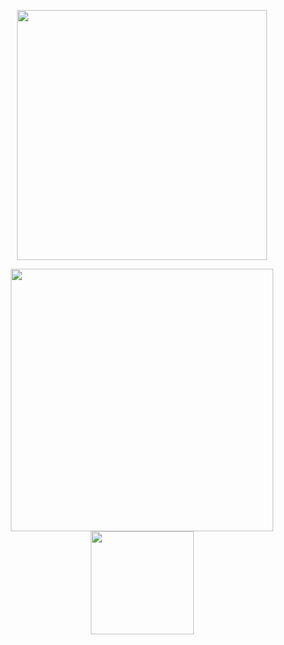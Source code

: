 <p align="center" >
  <img height="400" src="https://cue-profile.vercel.app/profile?id=4130012&name=NaN&bloom=1&x=300">
</p>
<p align="center" >
  <img width="420" alt='' src="https://github-readme-stats.vercel.app/api?username=cpk0521&show_icons=true&theme=radical&locale=zh-tw&hide_border=true&bg_color=00000000">
  <img height="165" alt='' src="https://github-readme-stats.vercel.app/api/top-langs/?username=cpk0521&theme=radical&locale=zh-tw&layout=compact&langs_count=10&hide_border=true&bg_color=00000000">
</p>


